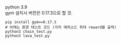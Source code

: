 python 3.9 <br/>
gym 설치시 버전은 0.17.3으로 할 것.

    pip install gym==0.17.3
    # 아래는 환경 테스트 코드 (각자 에피소드 최대 reward를 출력)
    python3 chain_test.py
    python3 lava_test.py
